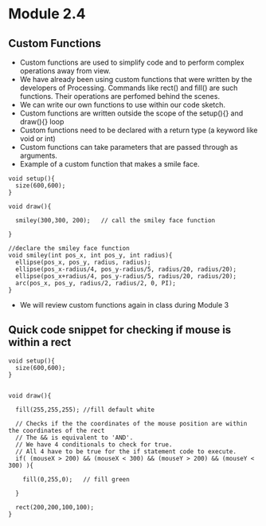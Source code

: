 # Module 2.4

## Custom Functions
* Custom functions are used to simplify code and to perform complex operations away from view.
* We have already been using custom functions that were written by the developers of Processing. Commands like rect() and fill() are such functions. Their operations are perfomed behind the scenes.
* We can write our own functions to use within our code sketch. 
* Custom functions are written outside the scope of the setup(){} and draw(){} loop
* Custom functions need to be declared with a return type (a keyword like void or int)
* Custom functions can take parameters that are passed through as arguments. 
* Example of a custom function that makes a smile face. 

```
void setup(){
  size(600,600);
}

void draw(){

  smiley(300,300, 200);   // call the smiley face function 

}

//declare the smiley face function
void smiley(int pos_x, int pos_y, int radius){
  ellipse(pos_x, pos_y, radius, radius);
  ellipse(pos_x-radius/4, pos_y-radius/5, radius/20, radius/20);
  ellipse(pos_x+radius/4, pos_y-radius/5, radius/20, radius/20);
  arc(pos_x, pos_y, radius/2, radius/2, 0, PI);
}
```
* We will review custom functions again in class during Module 3


## Quick code snippet for checking if mouse is within a rect
```
void setup(){
  size(600,600);
}


void draw(){
  
  fill(255,255,255); //fill default white
  
  // Checks if the the coordinates of the mouse position are within the coordinates of the rect
  // The && is equivalent to 'AND'.
  // We have 4 conditionals to check for true.
  // All 4 have to be true for the if statement code to execute.
  if( (mouseX > 200) && (mouseX < 300) && (mouseY > 200) && (mouseY < 300) ){
    
    fill(0,255,0);   // fill green
    
  }
  
  rect(200,200,100,100);  
}
```
